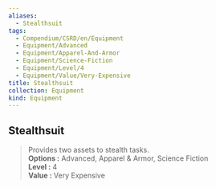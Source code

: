 ```yaml
---
aliases:
  - Stealthsuit
tags:
  - Compendium/CSRD/en/Equipment
  - Equipment/Advanced
  - Equipment/Apparel-And-Armor
  - Equipment/Science-Fiction
  - Equipment/Level/4
  - Equipment/Value/Very-Expensive
title: Stealthsuit
collection: Equipment
kind: Equipment
---
```

## Stealthsuit  
  
>Provides two assets to stealth tasks.  
> **Options :** Advanced, Apparel & Armor, Science Fiction  
> **Level :** 4  
> **Value :** Very Expensive